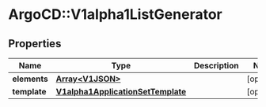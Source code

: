 # ArgoCD::V1alpha1ListGenerator

## Properties
Name | Type | Description | Notes
------------ | ------------- | ------------- | -------------
**elements** | [**Array&lt;V1JSON&gt;**](V1JSON.md) |  | [optional] 
**template** | [**V1alpha1ApplicationSetTemplate**](V1alpha1ApplicationSetTemplate.md) |  | [optional] 


